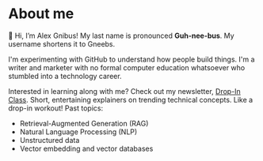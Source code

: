 # About me
👋 Hi, I’m Alex Gnibus! My last name is pronounced **Guh-nee-bus**. My username shortens it to Gneebs.

I'm experimenting with GitHub to understand how people build things. I'm a writer and marketer with no formal computer education whatsoever who stumbled into a technology career.

Interested in learning along with me? Check out my newsletter, [Drop-In Class](https://www.linkedin.com/newsletters/7162099914968158208/).
Short, entertaining explainers on trending technical concepts. Like a drop-in workout!
Past topics:
- Retrieval-Augmented Generation (RAG)
- Natural Language Processing (NLP)
- Unstructured data
- Vector embedding and vector databases

<!---
gneebs/gneebs is a ✨ special ✨ repository because its `README.md` (this file) appears on your GitHub profile.
You can click the Preview link to take a look at your changes.
--->
